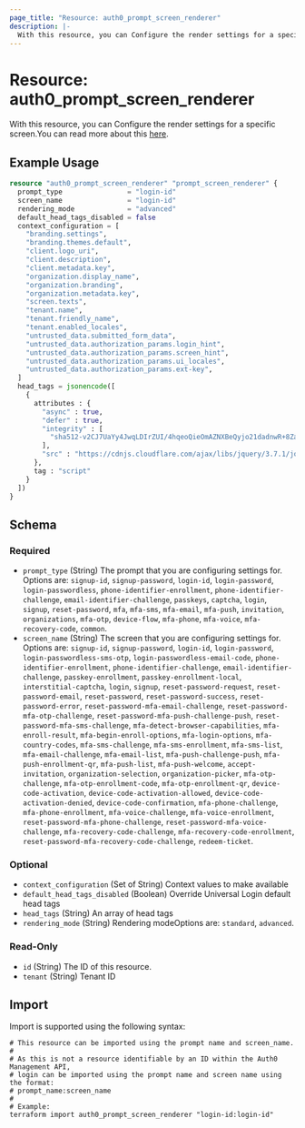 ```yaml
---
page_title: "Resource: auth0_prompt_screen_renderer"
description: |-
  With this resource, you can Configure the render settings for a specific screen.You can read more about this here https://auth0.com/docs/customize/login-pages/advanced-customizations/getting-started/configure-acul-screens.
---
```


# Resource: auth0_prompt_screen_renderer

With this resource, you can Configure the render settings for a specific screen.You can read more about this [here](https://auth0.com/docs/customize/login-pages/advanced-customizations/getting-started/configure-acul-screens).

## Example Usage

```terraform
resource "auth0_prompt_screen_renderer" "prompt_screen_renderer" {
  prompt_type                = "login-id"
  screen_name                = "login-id"
  rendering_mode             = "advanced"
  default_head_tags_disabled = false
  context_configuration = [
    "branding.settings",
    "branding.themes.default",
    "client.logo_uri",
    "client.description",
    "client.metadata.key",
    "organization.display_name",
    "organization.branding",
    "organization.metadata.key",
    "screen.texts",
    "tenant.name",
    "tenant.friendly_name",
    "tenant.enabled_locales",
    "untrusted_data.submitted_form_data",
    "untrusted_data.authorization_params.login_hint",
    "untrusted_data.authorization_params.screen_hint",
    "untrusted_data.authorization_params.ui_locales",
    "untrusted_data.authorization_params.ext-key",
  ]
  head_tags = jsonencode([
    {
      attributes : {
        "async" : true,
        "defer" : true,
        "integrity" : [
          "sha512-v2CJ7UaYy4JwqLDIrZUI/4hqeoQieOmAZNXBeQyjo21dadnwR+8ZaIJVT8EE2iyI61OV8e6M8PP2/4hpQINQ/g=="
        ],
        "src" : "https://cdnjs.cloudflare.com/ajax/libs/jquery/3.7.1/jquery.min.js"
      },
      tag : "script"
    }
  ])
}
```

<!-- schema generated by tfplugindocs -->
## Schema

### Required

- `prompt_type` (String) The prompt that you are configuring settings for. Options are: `signup-id`, `signup-password`, `login-id`, `login-password`, `login-passwordless`, `phone-identifier-enrollment`, `phone-identifier-challenge`, `email-identifier-challenge`, `passkeys`, `captcha`, `login`, `signup`, `reset-password`, `mfa`, `mfa-sms`, `mfa-email`, `mfa-push`, `invitation`, `organizations`, `mfa-otp`, `device-flow`, `mfa-phone`, `mfa-voice`, `mfa-recovery-code`, `common`.
- `screen_name` (String) The screen that you are configuring settings for. Options are: `signup-id`, `signup-password`, `login-id`, `login-password`, `login-passwordless-sms-otp`, `login-passwordless-email-code`, `phone-identifier-enrollment`, `phone-identifier-challenge`, `email-identifier-challenge`, `passkey-enrollment`, `passkey-enrollment-local`, `interstitial-captcha`, `login`, `signup`, `reset-password-request`, `reset-password-email`, `reset-password`, `reset-password-success`, `reset-password-error`, `reset-password-mfa-email-challenge`, `reset-password-mfa-otp-challenge`, `reset-password-mfa-push-challenge-push`, `reset-password-mfa-sms-challenge`, `mfa-detect-browser-capabilities`, `mfa-enroll-result`, `mfa-begin-enroll-options`, `mfa-login-options`, `mfa-country-codes`, `mfa-sms-challenge`, `mfa-sms-enrollment`, `mfa-sms-list`, `mfa-email-challenge`, `mfa-email-list`, `mfa-push-challenge-push`, `mfa-push-enrollment-qr`, `mfa-push-list`, `mfa-push-welcome`, `accept-invitation`, `organization-selection`, `organization-picker`, `mfa-otp-challenge`, `mfa-otp-enrollment-code`, `mfa-otp-enrollment-qr`, `device-code-activation`, `device-code-activation-allowed`, `device-code-activation-denied`, `device-code-confirmation`, `mfa-phone-challenge`, `mfa-phone-enrollment`, `mfa-voice-challenge`, `mfa-voice-enrollment`, `reset-password-mfa-phone-challenge`, `reset-password-mfa-voice-challenge`, `mfa-recovery-code-challenge`, `mfa-recovery-code-enrollment`, `reset-password-mfa-recovery-code-challenge`, `redeem-ticket`.

### Optional

- `context_configuration` (Set of String) Context values to make available
- `default_head_tags_disabled` (Boolean) Override Universal Login default head tags
- `head_tags` (String) An array of head tags
- `rendering_mode` (String) Rendering modeOptions are: `standard`, `advanced`.

### Read-Only

- `id` (String) The ID of this resource.
- `tenant` (String) Tenant ID

## Import

Import is supported using the following syntax:

```shell
# This resource can be imported using the prompt name and screen_name.
#
# As this is not a resource identifiable by an ID within the Auth0 Management API,
# login can be imported using the prompt name and screen name using the format:
# prompt_name:screen_name
#
# Example:
terraform import auth0_prompt_screen_renderer "login-id:login-id"
```
